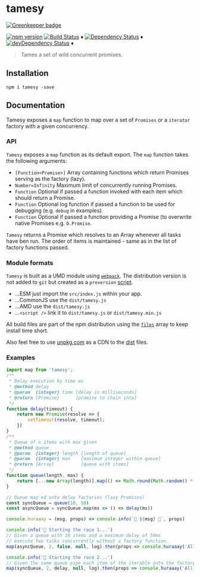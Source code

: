 # tamesy

[![Greenkeeper badge](https://badges.greenkeeper.io/tdeekens/tamesy.svg)](https://greenkeeper.io/)

[![npm version](https://badge.fury.io/js/tamesy.svg)](https://badge.fury.io/js/tamesy)
[![Build Status](https://travis-ci.org/tdeekens/tamesy.svg?branch=master)](https://travis-ci.org/tdeekens/tamesy) ♦️
[![Dependency Status](https://david-dm.org/tdeekens/tamesy.svg?style=flat)](https://david-dm.org/tdeekens/tamesy) ♦️
[![devDependency Status](https://david-dm.org/tdeekens/tamesy/dev-status.svg)](https://david-dm.org/tdeekens/tamesy#info=devDependencies) ♦️

> Tames a set of wild concurrent promises.

## Installation

`npm i tamesy -save`

## Documentation

Tamesy exposes a `map` function to map over a set of `Promises` or a `iterator` factory with a given concurrency.

### API

`Tamesy` exposes a `map` function as its default export. The `map` function takes the following arguments:

 * `[Function<Promise>]` Array containing functions which return Promises serving as the factory (lazy).
 * `Number=Infinity`     Maximum limit of concurrently running Promises.
 * `Function`            Optional if passed a function invoked with each item which should return a Promise.
 * `Function`            Optional log function if passed a function to be used for debugging (e.g. `debug` in examples).
 * `Function`            Optional if passed a function providing a Promise (to overwrite native Promises e.g. `O.Promise`.

`Tamesy` returns a Promise which resolves to an Array<Any> whenever all tasks have ben run. The order of items is maintained - same as in the list of factory functions passed.

### Module formats

`Tamesy` is built as a UMD module using [`webpack`](https://github.com/tdeekens/tamesy/blob/master/config/umd.js#L6-L11). The distribution version is not added to `git` but created as a `preversion` [script](https://github.com/tdeekens/tamesy/blob/master/package.json#L15).

- ...ESM just import the `src/index.js` within your app.
- ...CommonJS use the `dist/tamesy.js`
- ...AMD use the `dist/tamesy.js`
- ...`<script />` link it to `dist/tamesy.js` or `dist/tamesy.min.js`

All build files are part of the npm distribution using the [`files`](https://github.com/tdeekens/tamesy/blob/master/package.json#L17-L21) array to keep install time short.

Also feel free to use [unpkg.com](https://unpkg.com/tamesy@1.1.1/dist/umd/tamesy.js) as a CDN to the [dist](https://unpkg.com/tamesy@1.1.1/dist/umd/) files.

### Examples

```js
import map from 'tamesy';
/**
 * Delay execution by time ms
 * @method delay
 * @param  {integer} time [delay in milliseconds]
 * @return {Promise}      [promise to chain into]
 */
function delay(timeout) {
    return new Promise(resolve => {
        setTimeout(resolve, timeout);
    })
}
/**
 * Queue of n items with max given
 * @method queue
 * @param  {integer} length [length of queue]
 * @param  {integer} max    [maximum integer within queue]
 * @return {Array}          [queue with items]
 */
function queue(length, max) {
    return [...new Array(length)].map(() => Math.round(Math.random() * max))
}

// Queue map'ed onto delay factories (lazy Promises)
const syncQueue = queue(10, 50)
const asyncQueue = syncQueue.map(ms => () => delay(ms))

console.huraaay = (msg, props) => console.info(`🎉 ${msg} 🍻`, props)

console.info('🏁 Starting the race 1...')
// Given a queue with 10 items and a maximum delay of 50ms
// execute two tasks concurrently without a factory function.
map(asyncQueue, 2, false, null, log).then(props => console.huraaay('All work WITHOUT iterator done! ', props))

console.info('🏁 Starting the race 2...')
// Given the same queue pipe each item of the iterable into the factory function.
map(syncQueue, 2, delay, null, log).then(props => console.huraaay('All work WITH iterator done! ', props))
```
